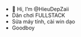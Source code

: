 - 👋 Hi, I’m @HieuDepZaii
- Dân chơi FULLSTACK 
- Sửa máy tính, cài win dạo
- Goodboy
<!---
HieuDepZaii/HieuDepZaii is a ✨ special ✨ repository because its `README.md` (this file) appears on your GitHub profile.
You can click the Preview link to take a look at your changes.
--->
